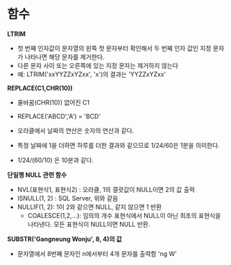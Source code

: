 # 함수

**LTRIM**
* 첫 번째 인자값이 문자열의 왼쪽 첫 문자부터 확인해서 두 번째 인자 값인 지정 문자가 나타나면 해당 문자를 제거한다.
* 다른 문자 사이 또는 오른쪽에 있는 지정 문자는 제거하지 않는다
* 예: LTRIM('xxYYZZxYZxx', 'x')의 결과는 'YYZZxYZxx'

**REPLACE(C1,CHR(10))**
* 줄바꿈(CHR(10)) 없어진 C1 
* REPLACE('ABCD','A') = 'BCD'  



* 오라클에서 날짜의 연산은 숫자의 연산과 같다.
* 특정 날짜에 1을 더하면 하루를 더한 결과와 같으므로 1/24/60은 1분을 의미한다.
* 1/24/(60/10) 은 10분과 같다.

**단일행 NULL 관련 함수**
* NVL(표현식1, 표현식2) : 오라클, 1의 결괏값이 NULL이면 2의 값 출력
* ISNULL(1, 2) : SQL Server, 위와 같음
* NULLIF(1, 2): 1이 2와 같으면 NULL, 같지 않으면 1 반환
  * COALESCE(1,2,...): 임의의 개수 표현식에서 NULL이 아닌 최초의 표현식을 나타낸다. 모든 표현식이 NULL이면 NULL 반환.

**SUBSTR('Gangneung Wonju', 8, 4)의 값**
* 문자열에서 8번째 문자인 n에서부터 4개 문자를 출력함 'ng W'